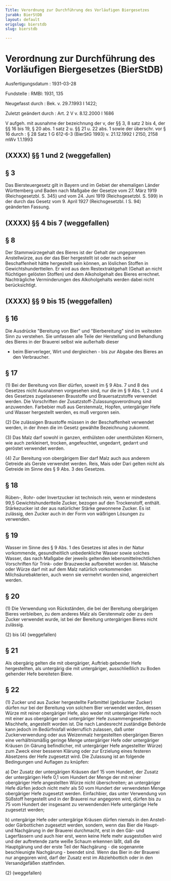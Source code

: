 ```yaml
---
Title: Verordnung zur Durchführung des Vorläufigen Biergesetzes
jurabk: BierStDB
layout: default
origslug: bierstdb
slug: bierstdb

---
```


# Verordnung zur Durchführung des Vorläufigen Biergesetzes (BierStDB)

Ausfertigungsdatum
:   1931-03-28

Fundstelle
:   RMBl: 1931, 135

Neugefasst durch
:   Bek. v. 29.7.1993 I 1422;

Zuletzt geändert durch
:   Art. 2 V v. 8.12.2000 I 1686

V aufgeh. mit ausnahme der bezeichnung der v, der §§ 3, 8 satz 2 bis 4, der §§ 16 bis 19, § 20 abs. 1 satz 2 u. §§ 21 u. 22 abs. 1 sowie der überschr. vor § 16 durch
:   § 28 Satz 1 G 612-6-3 (BierStG 1993) v. 21.12.1992 I 2150, 2158 mWv 1.1.1993

## (XXXX) §§ 1 und 2 (weggefallen)

## § 3

Das Biersteuergesetz gilt in Bayern und im Gebiet der ehemaligen
Länder Württemberg und Baden nach Maßgabe der Gesetze vom 27. März
1919 (Reichsgesetzbl. S. 345) und vom 24. Juni 1919 (Reichsgesetzbl.
S. 599) in der durch das Gesetz vom 9. April 1927 (Reichsgesetzbl. I
S. 94) geänderten Fassung.

## (XXXX) §§ 4 bis 7 (weggefallen)

## § 8

Der Stammwürzegehalt des Bieres ist der Gehalt der ungegorenen
Anstellwürze, aus der das Bier hergestellt ist oder nach seiner
Beschaffenheit hätte hergestellt sein können, an löslichen Stoffen in
Gewichtshundertteilen. Er wird aus dem Restextraktgehalt (Gehalt an
nicht flüchtigen gelösten Stoffen) und dem Alkoholgehalt des Bieres
errechnet. Nachträgliche Verminderungen des Alkoholgehalts werden
dabei nicht berücksichtigt.

## (XXXX) §§ 9 bis 15 (weggefallen)

## § 16

Die Ausdrücke "Bereitung von Bier" und "Bierbereitung" sind im
weitesten Sinn zu verstehen. Sie umfassen alle Teile der Herstellung
und Behandlung des Bieres in der Brauerei selbst wie außerhalb dieser
- beim Bierverleger, Wirt und dergleichen - bis zur Abgabe des Bieres
an den Verbraucher.

## § 17

(1) Bei der Bereitung von Bier dürfen, soweit im § 9 Abs. 7 und 8 des
Gesetzes nicht Ausnahmen vorgesehen sind, nur die im § 9 Abs. 1, 2 und
4 des Gesetzes zugelassenen Braustoffe und Brauersatzstoffe verwendet
werden. Die Vorschriften der Zusatzstoff-Zulassungsverordnung sind
anzuwenden. Farbebier muß aus Gerstenmalz, Hopfen, untergäriger Hefe
und Wasser hergestellt werden, es muß vergoren sein.

(2) Die zulässigen Braustoffe müssen in der Beschaffenheit verwendet
werden, in der ihnen die im Gesetz gewählte Bezeichnung zukommt.

(3) Das Malz darf sowohl in ganzen, enthülsten oder unenthülsten
Körnern, wie auch zerkleinert, trocken, angefeuchtet, ungedarrt,
gedarrt und geröstet verwendet werden.

(4) Zur Bereitung von obergärigem Bier darf Malz auch aus anderem
Getreide als Gerste verwendet werden. Reis, Mais oder Dari gelten
nicht als Getreide im Sinne des § 9 Abs. 3 des Gesetzes.

## § 18

Rüben-, Rohr- oder Invertzucker ist technisch rein, wenn er mindestens
99,5 Gewichtshundertteile Zucker, bezogen auf den Trockenstoff,
enthält. Stärkezucker ist der aus natürlicher Stärke gewonnene Zucker.
Es ist zulässig, den Zucker auch in der Form von wäßrigen Lösungen zu
verwenden.

## § 19

Wasser im Sinne des § 9 Abs. 1 des Gesetzes ist alles in der Natur
vorkommende, gesundheitlich unbedenkliche Wasser sowie solches Wasser,
das nach Maßgabe der jeweils geltenden lebensmittelrechtlichen
Vorschriften für Trink- oder Brauzwecke aufbereitet worden ist.
Maische oder Würze darf mit auf dem Malz natürlich vorkommenden
Milchsäurebakterien, auch wenn sie vermehrt worden sind, angereichert
werden.

## § 20

(1) Die Verwendung von Rückständen, die bei der Bereitung obergärigen
Bieres verbleiben, zu dem anderes Malz als Gerstenmalz oder zu dem
Zucker verwendet wurde, ist bei der Bereitung untergärigen Bieres
nicht zulässig.


(2) bis (4) (weggefallen)

## § 21

Als obergärig gelten die mit obergäriger, Auftrieb gebender Hefe
hergestellten, als untergärig die mit untergäriger, ausschließlich zu
Boden gehender Hefe bereiteten Biere.

## § 22

(1) Zucker und aus Zucker hergestellte Farbmittel (gebräunter Zucker)
dürfen nur bei der Bereitung von solchem Bier verwendet werden, dessen
Würze mit reiner obergäriger Hefe, also weder mit untergäriger Hefe
noch mit einer aus obergäriger und untergäriger Hefe zusammengesetzten
Mischhefe, angestellt worden ist. Die nach Landesrecht zuständige
Behörde kann jedoch im Bedürfnisfall widerruflich zulassen, daß unter
Zuckerverwendung oder aus Weizenmalz hergestellten obergärigen Bieren
eine verhältnismäßig geringe Menge untergäriger Hefe oder untergäriger
Kräusen (in Gärung befindlicher, mit untergäriger Hefe angestellter
Würze) zum Zweck einer besseren Klärung oder zur Erzielung eines
festeren Absetzens der Hefe zugesetzt wird. Die Zulassung ist an
folgende Bedingungen und Auflagen zu knüpfen:

a)  Der Zusatz der untergärigen Kräusen darf 15 vom Hundert, der Zusatz
    der untergärigen Hefe 0,1 vom Hundert der Menge der mit reiner
    obergäriger Hefe angestellten Würze nicht überschreiten; an
    untergäriger Hefe dürfen jedoch nicht mehr als 50 vom Hundert der
    verwendeten Menge obergäriger Hefe zugesetzt werden. Einfachbier, das
    unter Verwendung von Süßstoff hergestellt und in der Brauerei nur
    angegoren wird, dürfen bis zu 75 vom Hundert der insgesamt zu
    verwendenden Hefe untergärige Hefe zugesetzt werden;


b)  untergärige Hefe oder untergärige Kräusen dürfen niemals in den
    Anstell- oder Gärbottichen zugesetzt werden, sondern, wenn das Bier
    die Haupt- und Nachgärung in der Brauerei durchmacht, erst in den Gär-
    und Lagerfässern und auch hier erst, wenn keine Hefe mehr ausgestoßen
    wird und der auftretende zarte weiße Schaum erkennen läßt, daß die
    Hauptgärung und der erste Teil der Nachgärung - die sogenannte
    beschleunigte Nachgärung - beendet sind. Wenn das Bier in der Brauerei
    nur angegoren wird, darf der Zusatz erst im Abziehbottich oder in den
    Versandgefäßen stattfinden.





(2) (weggefallen)




